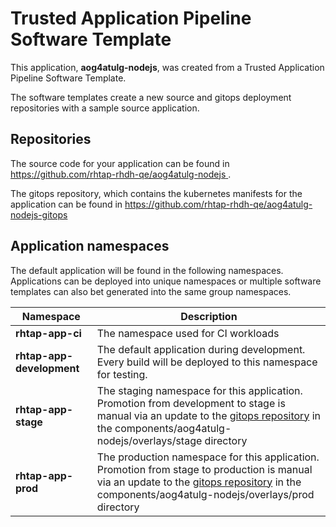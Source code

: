 # Trusted Application Pipeline Software Template

This application, **aog4atulg-nodejs**, was created from a Trusted Application Pipeline Software Template.

The software templates create a new source and gitops deployment repositories with a sample source application. 

## Repositories

The source code for your application can be found in [https://github.com/rhtap-rhdh-qe/aog4atulg-nodejs ](https://github.com/rhtap-rhdh-qe/aog4atulg-nodejs ).
 
The gitops repository, which contains the kubernetes manifests for the application can be found in 
[https://github.com/rhtap-rhdh-qe/aog4atulg-nodejs-gitops ](https://github.com/rhtap-rhdh-qe/aog4atulg-nodejs-gitops ) 

## Application namespaces 

The default application will be found in the following namespaces. Applications can be deployed into unique namespaces or multiple software templates can also bet generated into the same group namespaces.  

|  Namespace   |  Description   |  
| -------- | -------- |
| **rhtap-app-ci** | The namespace used for CI workloads |
| **rhtap-app-development** | The default application during development. Every build will be deployed to this namespace for testing. |
| **rhtap-app-stage** | The staging namespace for this application. Promotion from development to stage is manual via an update to the [gitops repository](https://github.com/rhtap-rhdh-qe/aog4atulg-nodejs-gitops ) in the components/aog4atulg-nodejs/overlays/stage directory |
| **rhtap-app-prod** | The production namespace for this application. Promotion from stage to production is manual via an update to the [gitops repository](https://github.com/rhtap-rhdh-qe/aog4atulg-nodejs-gitops ) in the components/aog4atulg-nodejs/overlays/prod directory |